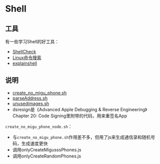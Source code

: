 # Shell
## 工具
有一些学习Shell的好工具：
* [ShellCheck](https://www.shellcheck.net/)
* [Linux命令搜索](https://jaywcjlove.github.io/linux-command/)
* [explainshell](https://explainshell.com/)

## 说明
* [create_no_migu_phone.sh](http://www.jianshu.com/p/f67504ea109d)
* [parseAddress.sh](http://www.jianshu.com/p/d97006697c22)
* [unusedimages.sh](http://www.jianshu.com/p/98d6344316e0)
* dsresign是《Advanced Apple Debugging & Reverse Engineering》Chapter 20: Code Signing里附带的代码，用来重签名App

`create_no_migu_phone_node.sh`：

* 与`create_no_migu_phone.sh`作用差不多，但用了js来生成通信录和随机号码，生成速度更快
* 调用onlyCreateMigusssPhones.js
* 调用onlyCreateRandomPhones.js


